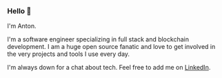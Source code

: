 ### Hello 👋

I'm Anton.

I'm a software engineer specializing in full stack and blockchain development. I am a huge open source fanatic and love to get involved in the very projects and tools I use every day. 

I'm always down for a chat about tech. Feel free to add me on [LinkedIn](https://www.linkedin.com/in/antonre/).
<!--
**icepaq/icepaq** is a ✨ _special_ ✨ repository because its `README.md` (this file) appears on your GitHub profile.

Here are some ideas to get you started:

- 🔭 I’m currently working on ...
- 🌱 I’m currently learning ...
- 👯 I’m looking to collaborate on ...
- 🤔 I’m looking for help with ...
- 💬 Ask me about ...
- 📫 How to reach me: ...
- 😄 Pronouns: ...
- ⚡ Fun fact: ...
-->
